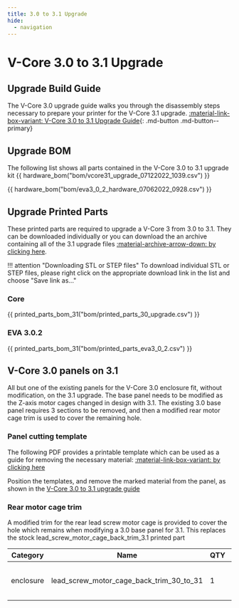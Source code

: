 ```yaml
---
title: 3.0 to 3.1 Upgrade
hide:
  - navigation
---
```


# V-Core 3.0 to 3.1 Upgrade

## Upgrade Build Guide
The V-Core 3.0 upgrade guide walks you through the disassembly steps necessary to prepare your printer for the V-Core 3.1 upgrade.
[:material-link-box-variant: V-Core 3.0 to 3.1 Upgrade Guide](https://ratrig.dozuki.com/Guide/01.+Rat+Rig+V-Core+3.0+to+3.1+Upgrade+Guide/148){: .md-button .md-button--primary}

## Upgrade BOM
The following list shows all parts contained in the V-Core 3.0 to 3.1 upgrade kit
{{ hardware_bom("bom/vcore31_upgrade_07122022_1039.csv") }}

{{ hardware_bom("bom/eva3_0_2_hardware_07062022_0928.csv") }}

## Upgrade Printed Parts
These printed parts are required to upgrade a V-Core 3 from 3.0 to 3.1. They can be downloaded individually or you can download the an archive containing all of the 3.1 upgrade files [:material-archive-arrow-down: by clicking here](https://github.com/Rat-Rig/V-core-3/raw/main/cad/vcore_3_1_upgrade_parts_and_panels.zip).

!!! attention "Downloading STL or STEP files"
    To download individual STL or STEP files, please right click on the appropriate download link in the list and choose "Save link as..."

### Core
{{ printed_parts_bom_31("bom/printed_parts_30_upgrade.csv") }}

### EVA 3.0.2
{{ printed_parts_bom_31("bom/printed_parts_eva3_0_2.csv") }}

## V-Core 3.0 panels on 3.1
All but one of the existing panels for the V-Core 3.0 enclosure fit, without modification, on the 3.1 upgrade. The base panel needs to be modified as the Z-axis motor cages changed in design with 3.1. The existing 3.0 base panel requires 3 sections to be removed, and then a modified rear motor cage trim is used to cover the remaining hole.

### Panel cutting template
The following PDF provides a printable template which can be used as a guide for removing the necessary material: [:material-link-box-variant: by clicking here](https://github.com/Rat-Rig/V-core-3/raw/main/cad/panel_base_30_to_31_cutout_template.pdf)

Position the templates, and remove the marked material from the panel, as shown in the [V-Core 3.0 to 3.1 upgrade guide](https://ratrig.dozuki.com/Guide/01.+Rat+Rig+V-Core+3.0+to+3.1+Upgrade+Guide/148#s1099)

### Rear motor cage trim
A modified trim for the rear lead screw motor cage is provided to cover the hole which remains when modifying a 3.0 base panel for 3.1. This replaces the stock lead_screw_motor_cage_back_trim_3.1 printed part

| Category | Name | QTY | STL | STEP |
| -------- | ---- | --- | --- | ---- |
| enclosure | lead_screw_motor_cage_back_trim_30_to_31 | 1 | [:material-download: Download STL](https://github.com/Rat-Rig/V-core-3/raw/main/cad/printed_parts/stl/enclosure/lead_screw_motor_cage_back_trim_30_to_31.stl) | [:material-download: Download STEP](https://github.com/Rat-Rig/V-core-3/raw/main/cad/printed_parts/step/enclosure/lead_screw_motor_cage_back_trim_30_to_31.step) | 

